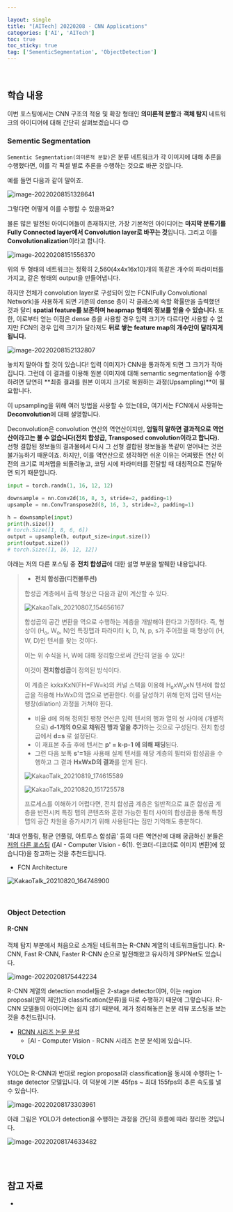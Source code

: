 ```yaml
---

layout: single
title: "[AITech] 20220208 - CNN Applications"
categories: ['AI', 'AITech']
toc: true
toc_sticky: true
tag: ['SementicSegmentation', 'ObjectDetection']
---
```




<br>

## 학습 내용

이번 포스팅에서는 CNN 구조의 적용 및 확장 형태인 **의미론적 분할**과 **객체 탐지** 네트워크의 아이디어에 대해 간단히 살펴보겠습니다 😊

### Sementic Segmentation

`Sementic Segmentation(의미론적 분할)`은 분류 네트워크가 각 이미지에 대해 추론을 수행했다면, 이를 각 픽셀 별로 추론을 수행하는 것으로 바꾼 것입니다. 

예를 들면 다음과 같이 말이죠. 

![image-20220208151328641](https://user-images.githubusercontent.com/70505378/152952763-d2969458-e7f5-4599-90f7-84bf18bd1e4b.png)

그렇다면 어떻게 이를 수행할 수 있을까요?

물론 많은 발전된 아이디어들이 존재하지만, 가장 기본적인 아이디어는 **마지막 분류기를 Fully Connected layer에서 Convolution layer로 바꾸는 것**입니다. 그리고 이를 **Convolutionalization**이라고 합니다. 

![image-20220208151556370](https://user-images.githubusercontent.com/70505378/152952766-b5a5c37c-bd3d-40da-bf6e-e77eef743958.png)

위의 두 형태의 네트워크는 정확히 2,560(4x4x16x10)개의 똑같은 개수의 파라미터를 가지고, 같은 형태의 output을 만들어냅니다. 

하지만 전체가 convolution layer로 구성되어 있는 FCN(Fully Convolutional Network)을 사용하게 되면 기존의 dense 층이 각 클래스에 속할 확률만을 출력했던 것과 달리 **spatial feature를 보존하며 heapmap 형태의 정보를 얻을 수 있습니다.** 또한, 이로부터 얻는 이점은 dense 층을 사용할 경우 입력 크기가 다르다면 사용할 수 없지만 FCN의 경우 입력 크기가 달라져도 **뒤로 쌓는 feature map의 개수만이 달라지게 됩니다.**

![image-20220208152132807](https://user-images.githubusercontent.com/70505378/152952767-4da5f4d8-5b46-4c04-bcaf-628ceea51362.png)

놓치지 말아야 할 것이 있습니다! 입력 이미지가 CNN을 통과하게 되면 그 크기가 작아집니다. 그런데 이 결과를 이용해 원본 이미지에 대해 semantic segmentation을 수행하려면 당연히 **최종 결과를 원본 이미지 크기로 복원하는 과정(Upsampling)**이 필요합니다. 

이 upsampling을 위해 여러 방법을 사용할 수 있는데요, 여기서는 FCN에서 사용하는 **Deconvolution**에 대해 설명합니다. 

Deconvolution은 convolution 연산의 역연산이지만, **엄밀히 말하면 결과적으로 역연산이라고는 볼 수 없습니다(전치 합성곱, Transposed convolution이라고 합니다).** 선형 결합된 정보들의 결과물에서 다시 그 선형 결합된 정보들을 똑같이 얻어내는 것은 불가능하기 때문이죠. 하지만, 이를 역연산으로 생각하면 쉬운 이유는 어찌됐든 연산 이전의 크기로 피쳐맵을 되돌려놓고, 코딩 시에 파라미터를 전달할 때 대칭적으로 전달하면 되기 때문입니다. 

```python
input = torch.randn(1, 16, 12, 12)

downsample = nn.Conv2d(16, 8, 3, stride=2, padding=1)
upsample = nn.ConvTranspose2d(8, 16, 3, stride=2, padding=1)

h = downsample(input)
print(h.size())
# torch.Size([1, 8, 6, 6])
output = upsample(h, output_size=input.size())
print(output.size())
# torch.Size([1, 16, 12, 12])
```

아래는 저의 다른 포스팅 중 **전치 합성곱**에 대한 설명 부분을 발췌한 내용입니다. 

> * **전치 합성곱(디컨볼루션)**
>
> 합성곱 계층에서 출력 형상은 다음과 같이 계산할 수 있다. 
>
> ![KakaoTalk_20210807_154656167](https://user-images.githubusercontent.com/70505378/128715869-b939d19e-330f-4439-b959-ecdb4773e8ea.png)
>
> 합성곱의 공간 변환을 역으로 수행하는 계층을 개발해야 한다고 가정하다. 즉, 형상이 (H<sub>o</sub>, W<sub>o</sub>, N)인 특징맵과 파라미터 k, D, N, p, s가 주어졌을 때 형상이 (H, W, D)인 텐서를 찾는 것이다. 
>
> 이는 위 수식을 H, W에 대해 정리함으로써 간단히 얻을 수 있다! 
>
> 이것이 **전치합성곱**이 정의된 방식이다. 
>
> 이 계층은 kxkxKxN(FH=FW=k)의 커널 스택을 이용해 H<sub>o</sub>xW<sub>o</sub>xN 텐서에 합성곱을 적용해 HxWxD의 맵으로 변환한다. 이를 달성하기 위해 먼저 입력 텐서는 팽창(dilation) 과정을 거쳐야 한다. 
>
> * 비율 d에 의해 정의된 팽창 연산은 입력 텐서의 행과 열의 쌍 사이에 (개별적으로) **d-1개의 0으로 채워진 행과 열을 추가**하는 것으로 구성된다. 전치 합성곱에서 **d=s** 로 설정된다. 
> * 이 재표본 추출 후에 텐서는 **p' = k-p-1 에 의해 패딩**된다. 
> * 그런 다음 보폭 **s'=1**을 사용해 실제 텐서를 해당 계층의 필터와 합성곱을 수행하고 그 결과 **HxWxD의 결과**를 얻게 된다. 
>
> ![KakaoTalk_20210819_174615589](https://user-images.githubusercontent.com/70505378/130202384-c48d65e6-c0a5-4e91-861b-891f0d9a6c8f.png)
>
> ![KakaoTalk_20210820_151725578](https://user-images.githubusercontent.com/70505378/130202449-d0f80d39-66f5-45ce-a414-a1dc5a44f92d.png)
>
> 프로세스를 이해하기 어렵다면, 전치 합성곱 계층은 일반적으로 표준 합성곱 계층을 반전시켜 특징 맵의 콘텐츠와 훈련 가능한 필터 사이의 합성곱을 통해 특징 맵의 공간 차원을 증가시키기 위해 사용된다는 점만 기억해도 충분하다. 

'최대 언풀링, 평균 언풀링, 아트루스 합성곱' 등의 다른 역연산에 대해 궁금하신 분들은 [저의 다른 포스팅](https://wowo0709.github.io/ai/computervision/Computer-Vision-6(1).-%EC%9D%B8%EC%BD%94%EB%8D%94-%EB%94%94%EC%BD%94%EB%8D%94%EB%A1%9C-%EC%9D%B4%EB%AF%B8%EC%A7%80-%EB%B3%80%ED%99%98/) ([AI - Computer Vision - 6(1). 인코더-디코더로 이미지 변환]에 있습니다)을 참고하는 것을 추천드립니다. 

* FCN Architecture

![KakaoTalk_20210820_164748900](https://user-images.githubusercontent.com/70505378/130202602-744e8ae6-cead-42e3-bb5e-edbc95cbb083.png)







<br>

### Object Detection

#### R-CNN

객체 탐지 부분에서 처음으로 소개된 네트워크는 R-CNN 계열의 네트워크들입니다. R-CNN, Fast R-CNN, Faster R-CNN 순으로 발전해왔고 유사하게 SPPNet도 있습니다. 

![image-20220208175442234](https://user-images.githubusercontent.com/70505378/152952758-0c06a06e-257c-4583-8b4b-9762c304bdbd.png)

R-CNN 계열의 detection model들은 2-stage detector이며, 이는 region proposal(영역 제안)과 classification(분류)을 따로 수행하기 때문에 그렇습니다. R-CNN 모델들의 아이디어는 쉽지 않기 때문에, 제가 정리해놓은 논문 리뷰 포스팅을 보는 것을 추천드립니다. 

* [RCNN 시리즈 논문 분석](https://wowo0709.github.io/ai/computervision/Computer-Vision-RCNN-%EC%8B%9C%EB%A6%AC%EC%A6%88-%EB%85%BC%EB%AC%B8-%EB%B6%84%EC%84%9D/)
  * [AI - Computer Vision - RCNN 시리즈 논문 분석]에 있습니다. 

#### YOLO

YOLO는 R-CNN과 반대로 region proposal과 classification을 동시에 수행하는 1-stage detector 모델입니다. 이 덕분에 기본 45fps ~ 최대 155fps의 추론 속도를 낼 수 있습니다. 

![image-20220208173303961](https://user-images.githubusercontent.com/70505378/152952768-d83e07c8-4297-4083-b81f-03ceb4271bc1.png)



아래 그림은 YOLO가 detection을 수행하는 과정을 간단히 흐름에 따라 정리한 것입니다. 

![image-20220208174633482](https://user-images.githubusercontent.com/70505378/152952771-d80f5979-3353-4aaf-a086-3d17553474c2.png)







<br>

<br>

## 참고 자료

* 

















<br>
